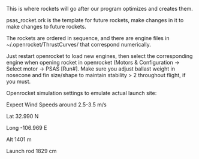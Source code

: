 This is where rockets will go after our program optimizes and creates them.

psas_rocket.ork is the template for future rockets, make changes in it to make changes to future rockets.

The rockets are ordered in sequence, and there are engine files in ~/.openrocket/ThrustCurves/ that correspond numerically.

Just restart openrocket to load new engines, then select the corresponding engine when opening rocket in openrocket (Motors & Configuration -> Select motor -> PSAS [Run#]. Make sure you adjust ballast weight in nosecone and fin size/shape to maintain stability > 2 throughout flight, if you must.


Openrocket simulation settings to emulate actual launch site:

Expect Wind Speeds around 2.5-3.5 m/s

Lat 32.990 N

Long -106.969 E

Alt 1401 m

Launch rod 1829 cm
